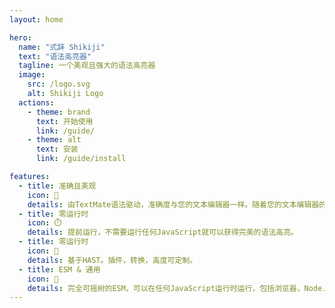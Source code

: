 ```yaml
---
layout: home

hero:
  name: "式辞 Shikiji"
  text: "语法高亮器"
  tagline: 一个美观且强大的语法高亮器
  image:
    src: /logo.svg
    alt: Shikiji Logo
  actions:
    - theme: brand
      text: 开始使用
      link: /guide/
    - theme: alt
      text: 安装
      link: /guide/install

features:
  - title: 准确且美观
    icon: 🌈
    details: 由TextMate语法驱动，准确度与您的文本编辑器一样。随着您的文本编辑器的改进而改进。
  - title: 零运行时
    icon: ⏱️
    details: 提前运行，不需要运行任何JavaScript就可以获得完美的语法高亮。
  - title: 零运行时
    icon: 🧩
    details: 基于HAST。插件，转换，高度可定制。
  - title: ESM & 通用
    icon: 🎄
    details: 完全可摇树的ESM，可以在任何JavaScript运行时运行，包括浏览器，Node.js，Cloudflare Workers等。
---
```


<HomeDemo />
